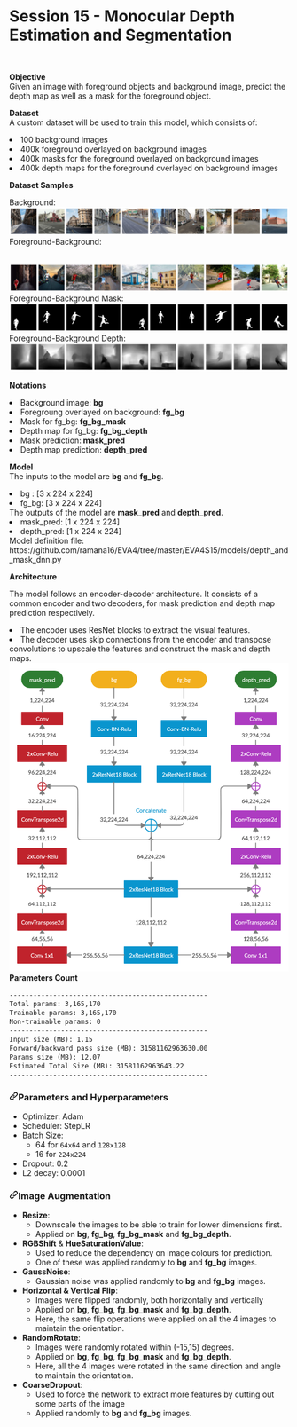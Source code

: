 <h1>Session 15 - Monocular Depth Estimation and Segmentation</h1>
<br>

<b>Objective</b> <br/>
Given an image with foreground objects and background image, predict the depth map as well as a mask for the foreground object.

<b>Dataset</b><br/>
A custom dataset will be used to train this model, which consists of:

<li>100 background images
<li>400k foreground overlayed on background images
<li>400k masks for the foreground overlayed on background images
<li>400k depth maps for the foreground overlayed on background images
  
<b>Dataset Samples</b><br/>

Background: 
<br/>
<img src="https://raw.githubusercontent.com/ramana16/EVA4/master/EVA4S15/images/bg_strip.png"></img>
<br/>
Foreground-Background: 

<br/>
<img src="https://raw.githubusercontent.com/ramana16/EVA4/master/EVA4S15/images/fg_bg_strip.png"></img>
<br/>
Foreground-Background Mask: 

<br/>
<img src="https://raw.githubusercontent.com/ramana16/EVA4/master/EVA4S15/images/fg_bg_mask_strip.png"></img>
<br/>
Foreground-Background Depth: 

<br/>
<img src="https://raw.githubusercontent.com/ramana16/EVA4/master/EVA4S15/images/fg_bg_depth_strip.png"></img>
<br/>

<b>Notations</b>
<li>Background image: <b>bg</b>
<li>Foregroung overlayed on background: <b>fg_bg</b>
<li>Mask for fg_bg: <b>fg_bg_mask</b>
<li>Depth map for fg_bg: <b>fg_bg_depth</b>
<li>Mask prediction:<b> mask_pred</b>
<li>Depth map prediction: <b>depth_pred</b>
  
<b>Model</b>
<br/>
The inputs to the model are <b>bg</b> and <b>fg_bg</b>.

<li>bg : [3 x 224 x 224]
<li>fg_bg: [3 x 224 x 224]

<br>
The outputs of the model are <b>mask_pred</b> and <b>depth_pred</b>.

<li>mask_pred: [1 x 224 x 224]
<li>depth_pred: [1 x 224 x 224]
<br/>
Model definition file: https://github.com/ramana16/EVA4/tree/master/EVA4S15/models/depth_and_mask_dnn.py

<b>Architecture</b>
<br/>

The model follows an encoder-decoder architecture. It consists of a common encoder and two decoders, for mask prediction and depth map prediction respectively.

<li>The encoder uses ResNet blocks to extract the visual features.
<li>The decoder uses skip connections from the encoder and transpose convolutions to upscale the features and construct the mask and depth maps.
<br/>
<img src="https://raw.githubusercontent.com/ramana16/EVA4/master/EVA4S15/images/dnn_architecture.png">
  <br>
 <b> Parameters Count</b>
  <br>
  <pre><code>--------------------------------------------------
Total params: 3,165,170
Trainable params: 3,165,170
Non-trainable params: 0
--------------------------------------------------
Input size (MB): 1.15
Forward/backward pass size (MB): 31581162963630.00
Params size (MB): 12.07
Estimated Total Size (MB): 31581162963643.22
--------------------------------------------------
</code></pre>
  
  <h3><a id="user-content-parameters-and-hyperparameters" class="anchor" aria-hidden="true" href="#parameters-and-hyperparameters"><svg class="octicon octicon-link" viewBox="0 0 16 16" version="1.1" width="16" height="16" aria-hidden="true"><path fill-rule="evenodd" d="M7.775 3.275a.75.75 0 001.06 1.06l1.25-1.25a2 2 0 112.83 2.83l-2.5 2.5a2 2 0 01-2.83 0 .75.75 0 00-1.06 1.06 3.5 3.5 0 004.95 0l2.5-2.5a3.5 3.5 0 00-4.95-4.95l-1.25 1.25zm-4.69 9.64a2 2 0 010-2.83l2.5-2.5a2 2 0 012.83 0 .75.75 0 001.06-1.06 3.5 3.5 0 00-4.95 0l-2.5 2.5a3.5 3.5 0 004.95 4.95l1.25-1.25a.75.75 0 00-1.06-1.06l-1.25 1.25a2 2 0 01-2.83 0z"></path></svg></a>Parameters and Hyperparameters</h3>
  
  <ul>
<li>Optimizer: Adam</li>
<li>Scheduler: StepLR</li>
<li>Batch Size:
<ul>
<li>64 for <code>64x64</code> and <code>128x128</code></li>
<li>16 for <code>224x224</code></li>
</ul>
</li>
<li>Dropout: 0.2</li>
<li>L2 decay: 0.0001</li>
</ul>

<h3><a id="user-content-image-augmentation" class="anchor" aria-hidden="true" href="#image-augmentation"><svg class="octicon octicon-link" viewBox="0 0 16 16" version="1.1" width="16" height="16" aria-hidden="true"><path fill-rule="evenodd" d="M7.775 3.275a.75.75 0 001.06 1.06l1.25-1.25a2 2 0 112.83 2.83l-2.5 2.5a2 2 0 01-2.83 0 .75.75 0 00-1.06 1.06 3.5 3.5 0 004.95 0l2.5-2.5a3.5 3.5 0 00-4.95-4.95l-1.25 1.25zm-4.69 9.64a2 2 0 010-2.83l2.5-2.5a2 2 0 012.83 0 .75.75 0 001.06-1.06 3.5 3.5 0 00-4.95 0l-2.5 2.5a3.5 3.5 0 004.95 4.95l1.25-1.25a.75.75 0 00-1.06-1.06l-1.25 1.25a2 2 0 01-2.83 0z"></path></svg></a>Image Augmentation</h3>

<ul>
<li><strong>Resize</strong>:
<ul>
<li>Downscale the images to be able to train for lower dimensions first.</li>
<li>Applied on <strong>bg</strong>, <strong>fg_bg</strong>, <strong>fg_bg_mask</strong> and <strong>fg_bg_depth</strong>.</li>
</ul>
</li>
<li><strong>RGBShift</strong> &amp; <strong>HueSaturationValue</strong>:
<ul>
<li>Used to reduce the dependency on image colours for prediction.</li>
<li>One of these was applied randomly to <strong>bg</strong> and <strong>fg_bg</strong> images.</li>
</ul>
</li>
<li><strong>GaussNoise</strong>:
<ul>
<li>Gaussian noise was applied randomly to <strong>bg</strong> and <strong>fg_bg</strong> images.</li>
</ul>
</li>
<li><strong>Horizontal &amp; Vertical Flip</strong>:
<ul>
<li>Images were flipped randomly, both horizontally and vertically</li>
<li>Applied on <strong>bg</strong>, <strong>fg_bg</strong>, <strong>fg_bg_mask</strong> and <strong>fg_bg_depth</strong>.</li>
<li>Here, the same flip operations were applied on all the 4 images to maintain the orientation.</li>
</ul>
</li>
<li><strong>RandomRotate</strong>:
<ul>
<li>Images were randomly rotated within (-15,15) degrees.</li>
<li>Applied on <strong>bg</strong>, <strong>fg_bg</strong>, <strong>fg_bg_mask</strong> and <strong>fg_bg_depth</strong>.</li>
<li>Here, all the 4 images were rotated in the same direction and angle to maintain the orientation.</li>
</ul>
</li>
<li><strong>CoarseDropout</strong>:
<ul>
<li>Used to force the network to extract more features by cutting out some parts of the image</li>
<li>Applied randomly to <strong>bg</strong> and <strong>fg_bg</strong> images.</li>
</ul>
</li>
</ul>
